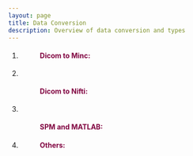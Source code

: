 ```yaml
---
layout: page
title: Data Conversion
description: Overview of data conversion and types
---
```


1. <dl>
   <dd> <h4 style="color:#810541;">Dicom to Minc: </h4></dd>
   </dl>
   
2. <dl> 
   <dd> <h4 style="color:#810541;"> Dicom to Nifti: </h4></dd>
   </dl>

3. <dl>  
   <dd> <h4 style="color:#810541;">SPM and MATLAB: </h4></dd>
   </dl>
   
4. <dl>
   <dd> <h4 style="color:#810541;">Others: </h4></dd>   
   </dl>
